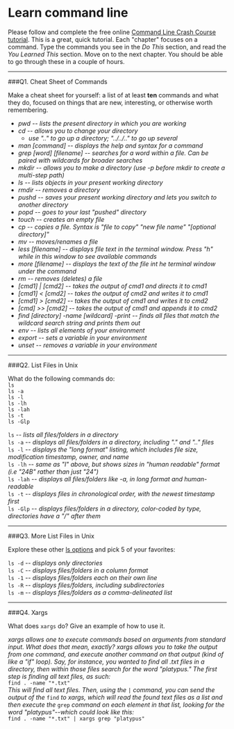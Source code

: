 # Learn command line

Please follow and complete the free online [Command Line Crash Course
tutorial](http://cli.learncodethehardway.org/book/). This is a great,
quick tutorial. Each "chapter" focuses on a command. Type the commands
you see in the _Do This_ section, and read the _You Learned This_
section. Move on to the next chapter. You should be able to go through
these in a couple of hours.

---

###Q1.  Cheat Sheet of Commands  

Make a cheat sheet for yourself: a list of at least **ten** commands and what they do, focused on things that are new, interesting, or otherwise worth remembering.

- _pwd -- lists the present directory in which you are working_
- _cd -- allows you to change your directory_
	- _use ".." to go up a directory; "../../.." to go up several_
- _man [command] -- displays the help and syntax for a command_
- _grep [word] [filename] -- searches for a word within a file. Can be paired with wildcards for broader searches_
- _mkdir -- allows you to make a directory (use -p before mkdir to create a multi-step path)_
- _ls -- lists objects in your present working directory_
- _rmdir -- removes a directory_
- _pushd -- saves your present working directory and lets you switch to another directory_
- _popd -- goes to your last "pushed" directory_
- _touch -- creates an empty file_
- _cp -- copies a file. Syntax is "file to copy" "new file name" "[optional directory]"_
- _mv -- moves/renames a file_
- _less [filename] -- displays file text in the terminal window. Press "h" while in this window to see available commands_
- _more [filename] -- displays the text of the file int he terminal window under the command_
- _rm -- removes (deletes) a file_
- _[cmd1] | [cmd2] -- takes the output of cmd1 and directs it to cmd1_
- _[cmd1] < [cmd2] -- takes the output of cmd2 and writes it to cmd1_
- _[cmd1] > [cmd2] -- takes the output of cmd1 and writes it to cmd2_
- _[cmd] >> [cmd2] -- takes the output of cmd1 and appends it to cmd2_
- _find [directory] -name [wildcard] -print -- finds all files that match the wildcard search string and prints them out_
- _env -- lists all elements of your environment_
- _export -- sets a variable in your environment_
- _unset -- removes a variable in your environment_

---

###Q2.  List Files in Unix   

What do the following commands do:  
`ls`  
`ls -a`  
`ls -l`  
`ls -lh`  
`ls -lah`  
`ls -t`  
`ls -Glp`  

`ls`	     -- _lists all files/folders in a directory_  
`ls -a`	  -- _displays all files/folders in a directory, including "." and ".." files_  
`ls -l`	  -- _displays the "long format" listing, which includes file size, modification timestamp, owner, and name_  
`ls -lh`  -- _same as "l" above, but shows sizes in "human readable" format (i.e "24B" rather than just "24")_   
`ls -lah` -- _displays all files/folders like -a, in long format and human-readable_  
`ls -t`	  -- _displays files in chronological order, with the newest timestamp first_  
`ls -Glp` -- _displays files/folders in a directory, color-coded by type, directories have a "/" after them_  

---

###Q3.  More List Files in Unix  

Explore these other [ls options](http://www.techonthenet.com/unix/basic/ls.php) and pick 5 of your favorites:

`ls -d`   -- _displays only directories_  
`ls -C`	  -- _displays files/folders in a column format_  
`ls -1`	  -- _displays files/folders each on their own line_  
`ls -R`	  -- _displays files/folders, including subdirectories_  
`ls -m`	  -- _displays files/folders as a comma-delineated list_  	

---

###Q4.  Xargs   

What does `xargs` do? Give an example of how to use it.

_xargs allows one to execute commands based on arguments from standard input. What does that mean, exactly? xargs allows you to take the output from one command, and execute another command on that output (kind of like a "if" loop). Say, for instance, you wanted to find all .txt files in a directory, then within those files search for the word "platypus." The first step is finding all text files, as such:_  
`find . -name "*.txt"`  
_This will find all text files. Then, using the `|` command, you can send the output of the_ `find` _to xargs, which will read the found text files as a list and then execute the_ `grep` _command on each element in that list, looking for the word "platypus"--which could look like this:_  
`find . -name "*.txt" | xargs grep "platypus"`


 

